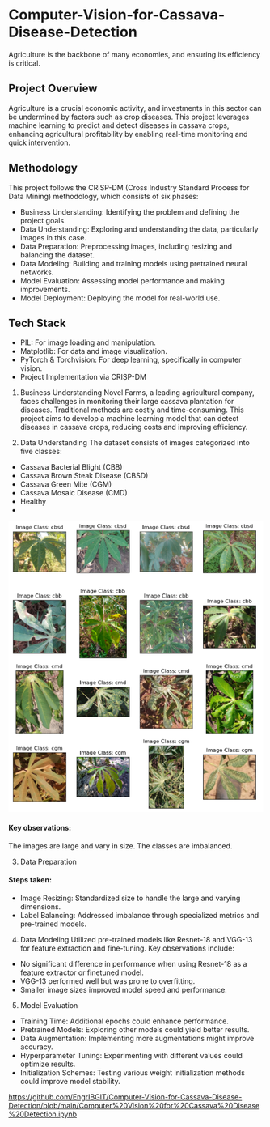 # Computer-Vision-for-Cassava-Disease-Detection
Agriculture is the backbone of many economies, and ensuring its efficiency is critical.

## Project Overview
Agriculture is a crucial economic activity, and investments in this sector can be undermined by factors such as crop diseases. This project leverages machine learning to predict and detect diseases in cassava crops, enhancing agricultural profitability by enabling real-time monitoring and quick intervention.

## Methodology
This project follows the CRISP-DM (Cross Industry Standard Process for Data Mining) methodology, which consists of six phases:

- Business Understanding: Identifying the problem and defining the project goals.
- Data Understanding: Exploring and understanding the data, particularly images in this case.
- Data Preparation: Preprocessing images, including resizing and balancing the dataset.
- Data Modeling: Building and training models using pretrained neural networks.
- Model Evaluation: Assessing model performance and making improvements.
- Model Deployment: Deploying the model for real-world use.

## Tech Stack
- PIL: For image loading and manipulation.
- Matplotlib: For data and image visualization.
- PyTorch & Torchvision: For deep learning, specifically in computer vision.
- Project Implementation via CRISP-DM

01. Business Understanding
Novel Farms, a leading agricultural company, faces challenges in monitoring their large cassava plantation for diseases. Traditional methods are costly and time-consuming. This project aims to develop a machine learning model that can detect diseases in cassava crops, reducing costs and improving efficiency.

02. Data Understanding
The dataset consists of images categorized into five classes:

- Cassava Bacterial Blight (CBB)
- Cassava Brown Steak Disease (CBSD)
- Cassava Green Mite (CGM)
- Cassava Mosaic Disease (CMD)
- Healthy
- 
![](casa.PNG)

#### Key observations:

The images are large and vary in size.
The classes are imbalanced.

03. Data Preparation

#### Steps taken:

- Image Resizing: Standardized size to handle the large and varying dimensions.
- Label Balancing: Addressed imbalance through specialized metrics and pre-trained models.

04. Data Modeling
Utilized pre-trained models like Resnet-18 and VGG-13 for feature extraction and fine-tuning. Key observations include:

- No significant difference in performance when using Resnet-18 as a feature extractor or finetuned model.
- VGG-13 performed well but was prone to overfitting.
- Smaller image sizes improved model speed and performance.

05. Model Evaluation
- Training Time: Additional epochs could enhance performance.
- Pretrained Models: Exploring other models could yield better results.
- Data Augmentation: Implementing more augmentations might improve accuracy.
- Hyperparameter Tuning: Experimenting with different values could optimize results.
- Initialization Schemes: Testing various weight initialization methods could improve model stability.

https://github.com/EngrIBGIT/Computer-Vision-for-Cassava-Disease-Detection/blob/main/Computer%20Vision%20for%20Cassava%20Disease%20Detection.ipynb
